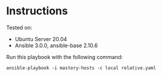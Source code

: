 # Instructions

Tested on:
- Ubuntu Server 20.04
- Ansible 3.0.0, ansible-base 2.10.6

Run this playbook with the following command:

    ansible-playbook -i mastery-hosts -c local relative.yaml
